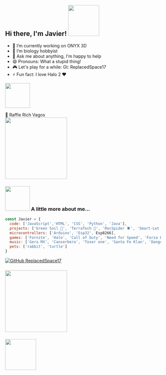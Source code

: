 <h2>  Hi there, I'm Javier! <img src="https://media.giphy.com/media/PAuDiTd7DLwYagLGH3/giphy.gif" width="100"></h2>


- 🔭 I’m currently working on ONYX 3D
- 🌱 I’m biology hobbyist
- 💬 Ask me about anything, I'm happy to help 
- 😄 Pronouns: What a stupid thing!
- 🎮 Let's play for a while: Gt: ReplacedSpace17
- ⚡ Fun fact: I love Halo 2 ❤ 
<img src="https://media.giphy.com/media/XfVclHLZm4hLWqNgBm/giphy.gif" width="80"> 

 🎵 Raffle Rich Vagos  
<img src="https://encrypted-tbn0.gstatic.com/images?q=tbn:ANd9GcSq0fHCFilaF6Ik8t9lRX_xenMsVegsL-EUiyQXCdRqMGjfR_bJM5OJ0-z8XKtKD6wSXf0&usqp=CAU" width="200">


### <img src="https://media.giphy.com/media/12J5TZCmhpM5mE/giphy.gif" width="80"> A little more about me...  

```javascript
const Javier = {
  code: ['JavaScript','HTML', 'CSS', 'Python', 'Java'], 
  projects: ['Green Soil 🌱', 'TerraTech 🦎', 'RecSpider 🕷', 'Smart-Let 👊', 'Onyx 3D ⚫'],
  microcontrollers: ['Arduino', 'Esp32', Esp8266],
  games: ['Fornite', 'Halo', 'Call of Duty', 'Need for Speed', 'Forza Horizon', 'Overwatch', 'Minecraft'],
  music: ['Gera MX', 'Canserbero', 'Toser one', 'Santa Fe Klan', 'Danger', 'Chojin', 'Samantha Barrón'],
  pets: ['rabbit', 'turtle']
}
```
[![GitHub ReplacedSpace17](https://img.shields.io/github/followers/ReplacedSpace17?label=follow&style=social)](https://github.com/ReplacedSpace17)

### <img src="https://media.giphy.com/media/gJ2eADoYgXYVR9xRCY/giphy.gif" width="200"> 
### <img src="https://media.giphy.com/media/M1K6rrHS4ZIKtWG8t8/giphy.gif" width="100"> 



